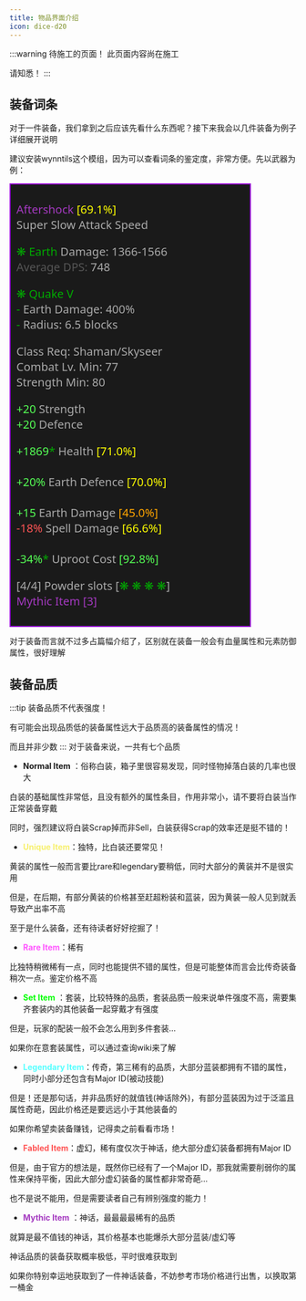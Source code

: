 ```yaml
---
title: 物品界面介绍
icon: dice-d20
---
```

:::warning 待施工的页面！
此页面内容尚在施工

请知悉！
:::

## 装备词条
对于一件装备，我们拿到之后应该先看什么东西呢？接下来我会以几件装备为例子详细展开说明

建议安装wynntils这个模组，因为可以查看词条的鉴定度，非常方便。先以武器为例：

<div class="item-window1">
  <div class="item-details">
    <p class="bigsize">
      <span class="rarity-bigsize"><tip name="物品名称">Aftershock</tip></span> <font color=yellow><tip name="总鉴定度">[69.1%]</tip></font><br>
      <tip name="攻击速度">Super Slow Attack Speed</tip>
    </p>
    <p class="bigsize">
      <tip name="DPS"><span><span class="earth">❋ Earth</span> <span class="gray">Damage: 1366-1566</span></span><br>
      <span><span class="average-dps">Average DPS:</span> <span class="gray">748</span></span></tip>
    </p>
    <p class="bigsize">
        <tip name="粉末技能"><span class="earth">❋ Quake V<br></span>
        <span class="earth">- </span>Earth Damage: 400% <br>
        <span class="earth">- </span>Radius: 6.5 blocks<br></tip>
    </p>
    <p class="bigsize">
      <tip name="装备需求">Class Req: Shaman/Skyseer<br>
      Combat Lv. Min: 77<br>
      Strength Min: 80</tip>
    </p>
    <p class="bigsize">
      <span class="bonus-positive">+20</span> Strength<br>
      <span class="bonus-positive">+20</span> Defence
    </p>
    <p class="bigsize">
    <tip name="装备词条"><span class="bonus-positive">+1869<span class="bonus-to">*</span></span> Health</tip>  <font color=yellow><tip name="词条鉴定度">[71.0%]</tip></font><br><br>
      <tip name="装备词条"><span class="bonus-positive">+20%</span> Earth Defence</tip>  <font color=yellow><tip name="词条鉴定度">[70.0%]</tip></font><br><br>
      <tip name="装备词条"><span class="bonus-positive">+15 </span> Earth Damage </tip>  <font color=orange><tip name="词条鉴定度">[45.0%]</tip></font><br>
      <tip name="装备词条"><span class="bonus-negative">-18%</span> Spell Damage</tip>  <font color=yellow><tip name="词条鉴定度">[66.6%]</tip></font><br><br>
      <tip name="装备词条"><span class="bonus-positive">-34%<span class="bonus-to">*</span></span> Uproot Cost</tip>  <font color=54FC54><tip name="词条鉴定度">[92.8%]</tip></font><br>
    </p>
    <p class="bigsize">
      <tip name="粉末">[4/4] Powder slots [<span class="earth">❋ ❋ ❋ ❋</span>]</tip><br>
      <tip name="装备品质"><span class="rarity-bigsize">Mythic Item [3]</span></tip>
    </p>
  </div>
</div>



对于装备而言就不过多占篇幅介绍了，区别就在装备一般会有血量属性和元素防御属性，很好理解

## 装备品质

:::tip
装备品质不代表强度！

有可能会出现品质低的装备属性远大于品质高的装备属性的情况！

而且并非少数
:::
对于装备来说，一共有七个品质

+ **Normal Item** ：俗称白装，箱子里很容易发现，同时怪物掉落白装的几率也很大

白装的基础属性非常低，且没有额外的属性条目，作用非常小，请不要将白装当作正常装备穿戴

同时，强烈建议将白装Scrap掉而非Sell，白装获得Scrap的效率还是挺不错的！

+ <font color=#F7F06D><b>Unique Item</b></font>：独特，比白装还要常见！

黄装的属性一般而言要比rare和legendary要稍低，同时大部分的黄装并不是很实用

但是，在后期，有部分黄装的价格甚至赶超粉装和蓝装，因为黄装一般人见到就丢导致产出率不高

至于是什么装备，还有待读者好好挖掘了！

+ <font color=FF55FF><b>Rare Item</b></font>：稀有
 
比独特稍微稀有一点，同时也能提供不错的属性，但是可能整体而言会比传奇装备稍次一点。鉴定价格不高


+ <font color=00FF00><b>Set Item</b></font> ：套装，比较特殊的品质，套装品质一般来说单件强度不高，需要集齐套装内的其他装备一起穿戴才有强度

但是，玩家的配装一般不会怎么用到多件套装...

如果你在意套装属性，可以通过查询wiki来了解

+ <font color=55FFFF><b>Legendary Item</b></font>：传奇，第三稀有的品质，大部分蓝装都拥有不错的属性，同时小部分还包含有Major ID(被动技能)

但是！还是那句话，并非品质好的就值钱(神话除外)，有部分蓝装因为过于泛滥且属性奇葩，因此价格还是要远远小于其他装备的

如果你希望卖装备赚钱，记得卖之前看看市场！

+ <font color=FF5555><b>Fabled Item</b></font>：虚幻，稀有度仅次于神话，绝大部分虚幻装备都拥有Major ID

但是，由于官方的想法是，既然你已经有了一个Major ID，那我就需要削弱你的属性来保持平衡，因此大部分虚幻装备的属性都非常奇葩...

也不是说不能用，但是需要读者自己有辨别强度的能力！

+ <font color=A439C0><b>Mythic Item</b></font> ：神话，最最最最稀有的品质

就算是最不值钱的神话，其价格基本也能爆杀大部分蓝装/虚幻等

神话品质的装备获取概率极低，平时很难获取到

如果你特别幸运地获取到了一件神话装备，不妨参考市场价格进行出售，以换取第一桶金







<style>
.item-window1 {
  border: 2px solid #9400D3;
  background-color: #1a1a1a;
  color: #fff;
  padding: 10px;
  font-size: 12px;
  width: 400px;
  font-family: ui-sans-serif,system-ui,sans-serif,Apple Color Emoji,Segoe UI Emoji,Segoe UI Symbol,Noto Color Emoji;
}

.item-icon {
  width: 50px;
  height: 0px;
  display: block;
  margin: 0 auto;
}

.item-header {
  text-align: center;
}

.item-name {
  color: rgb(164, 57, 192);
  font-size: 20px;
  font-weight: bold;
}

.item-attribute {
  font-size: 12px;
  margin-top: 5px;
  color: rgb(170, 170, 170);
}

.damage {
  font-size: 12px;
  color: rgb(170, 170, 170);
}
.bigsize {
  font-size: 20px;
  color: rgb(170, 170, 170);
}

.health {
  color: rgb(170, 0, 0);
}


.neutral-damage {
  color: rgb(255, 170, 0);
}

.fire {
  color: rgb(255, 85, 85);
}

.water {
  color: #00FFFF;
}

.air {
  color: #FFFFFF;
}

.thunder {
  color: #FFFF00;
}

.earth {
  color: rgb(0, 170, 0);
}

.gray {
  color: rgb(170, 170, 170);
}

.average-dps {
  color: rgb(85, 85, 85);
}

.requirements, .attribute-bonus, .bonuses, .powder,.powder-rarity {
  font-size: 12px;
  color: rgb(170, 170, 170);
}

.requirements {
  margin-top: 10px;
}

.bonuses {
  margin-top: 10px;
}

.bonus-positive {
  color: rgb(85, 255, 85);
}

.bonus-negative {
  color: rgb(255, 85, 85);
}

.bonus-to {
  color: rgb(0, 170, 0);
}

.bonus-to-negative {
  color: rgb(170, 0, 0);
}

.major-id-name {
  color: #55FFFF;
}

.major-id-desc {
  color: #00AAAA;
}

.powder-rarity {
  margin-top: 10px;
}

.rarity {
  color: rgb(164, 57, 192);
  text-align: left;
  font-size: 12px;
}
.rarity-bigsize {
  color: rgb(164, 57, 192);
  text-align: left;
  font-size: 20px;
}
</style>
